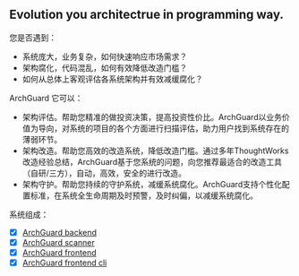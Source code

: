 ## Evolution you architectrue in programming way.

您是否遇到：

- 系统庞大，业务复杂，如何快速响应市场需求？
- 架构腐化，代码混乱，如何有效降低改造门槛？
- 如何从总体上客观评估各系统架构并有效减缓腐化？

ArchGuard 它可以：

- 架构评估。帮助您精准的做投资决策，提高投资性价比。ArchGuard以业务价值为导向，对系统的项目的各个方面进行扫描评估，助力用户找到系统存在的薄弱环节。
- 架构改造。帮助您高效的改造系统，降低改造门槛。通过多年ThoughtWorks改造经验总结，ArchGuard基于您系统的问题，向您推荐最适合的改造工具（自研/三方），自动，高效，安全的进行改造。
- 架构守护。帮助您持续的守护系统，减缓系统腐化。ArchGuard支持个性化配置标准，在系统全生命周期及时预警，及时纠偏，以减缓系统腐化。

系统组成：

- [x] [ArchGuard backend](https://github.com/archguard/archguard-backend)
- [x] [ArchGuard scanner](https://github.com/archguard/scanner/)
- [x] [ArchGuard frontend](https://github.com/archguard/archguard-frontend)
- [x] [ArchGuard frontend cli](https://github.com/archguard/archguard-cli)
